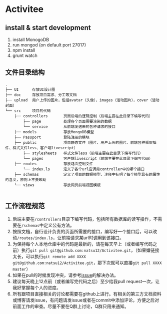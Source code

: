 # Activitee

## install & start development
1. install MonogoDB
2. run mongod (on default port 27017)
3. npm install
4. grunt watch

## 文件目录结构
```
.
├── UI      存放UI设计图
├── doc     存放项目需求、分工等文档
├── upload  用户上传的图片，包括avatar（头像），images（活动图片），cover（活动封面）
└── src     项目的代码
    ├── controllers       页面后端的逻辑控制（后端主要在此目录下编写代码）
        ├── page          处理各个页面需要渲染的数据
        └── service       从前端发送来的各种请求的接口
    ├── models            存放MongoDB模型
    ├── Passport          登陆注册的模块
    ├── public            项目静态文件（图片、用户上传的图片、前端各种框架插件、样式文件less、客户端livescript）
        ├── stylesheets   样式文件less（前端主要在此目录下编写代码）
        └── pages         客户端livescript（前端主要在此目录下编写代码）
    ├── routes            存放路由控制文件
        └── index.ls      定义了各个url应调用controller中的哪个接口
    ├── schemas           定义了项目的数据模型，注释中标明了每个模型具有的属性的含义，原则上不要改动
    └── views             存放网页前端视图模板
    
```

## 工作流程规范
1. 后端主要在`/controllers`目录下编写代码，包括所有数据库的读写操作，不需要在`/schemas`中定义公有方法。
2. 按照文档，自行设计负责的页面所需要的接口，编写好一个接口后，可以改动`/routes/index.ls`，让前端请求某url时调用到该接口。
3. 为保持每个人本地仓库中的代码是最新的，请在每天早上（或者编写代码之前）执行`git pull git@github.com:natsu12/Activitee.git`，（如果嫌链接太长，可以执行`git remote add XXXX git@github.com:natsu12/Activitee.git`，那下次就可以直接`git pull XXXX master`）
4. 如果在pull的时候发现冲突，请参考[issue](https://github.com/natsu12/Activitee/issues/4)的解决办法。
5. 建议每天晚上12点前（或者编写完代码之后）至少给我pull request一次，让我好掌握每个人的进度。
6. 所有跟项目直接相关的讨论都需要在github上进行。有相关的第三方文档资料或博客请发issue，有问题请发issue或者在commit中添加评论，方便之后对前面工作的审查。尽量不要在Q群上讨论，Q群只用来通知。
